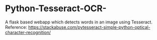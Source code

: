 # Python-Tesseract-OCR-
A flask based webapp which detects words in an image using Tesseract. Reference: https://stackabuse.com/pytesseract-simple-python-optical-character-recognition/
